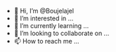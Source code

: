 - 👋 Hi, I’m @Boujelajel
- 👀 I’m interested in ...
- 🌱 I’m currently learning ...
- 💞️ I’m looking to collaborate on ...
- 📫 How to reach me ...

<!---
Boujelajel/Boujelajel is a ✨ special ✨ repository because its `README.md` (this file) appears on your GitHub profile.
You can click the Preview link to take a look at your changes.
--->
